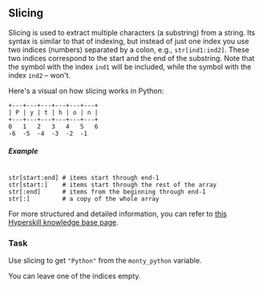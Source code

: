 ## Slicing

Slicing is used to extract multiple characters (a substring) from a string. 
Its syntax is similar to that of indexing, but instead of just one index you use 
two indices (numbers) separated by a colon, e.g., `str[ind1:ind2]`. These two 
indices correspond to the start and the end of the substring. Note that the symbol 
with the index `ind1` will be included, while the symbol with the index `ind2` – won't.

Here's a visual on how slicing works in Python:

```text
+---+---+---+---+---+---+
| P | y | t | h | o | n |
+---+---+---+---+---+---+
0   1   2   3   4   5   6
-6  -5  -4  -3  -2  -1
```

##### Example
<pre><code>
str[start:end] # items start through end-1
str[start:]    # items start through the rest of the array
str[:end]      # items from the beginning through end-1
str[:]         # a copy of the whole array
</code></pre>

For more structured and detailed information, you can refer to [this Hyperskill knowledge base page](https://hyperskill.org/learn/step/6177?utm_source=jba&utm_medium=jba_courses_links).

### Task
Use slicing to get `"Python"` from the `monty_python` variable.  

<div class='hint'>You can leave one of the indices empty.</div>
